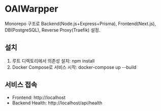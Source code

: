 # OAIWarpper

Monorepo 구조로 Backend(Node.js+Express+Prisma), Frontend(Next.js), DB(PostgreSQL), Reverse Proxy(Traefik) 설정.

## 설치
1. 루트 디렉토리에서 의존성 설치: npm install
2. Docker Compose로 서비스 시작: docker-compose up --build

## 서비스 접속
- Frontend: http://localhost
- Backend Health: http://localhost/api/health